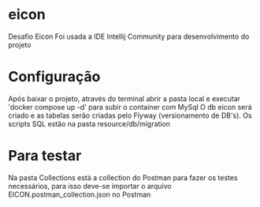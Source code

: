 # eicon
Desafio Eicon
Foi usada a IDE Intellij Community para desenvolvimento do projeto
# Configuração
Após baixar o projeto, através do terminal abrir a pasta local e executar 'docker compose up -d' para subir o container com MySql
O db eicon será criado e as tabelas serão criadas pelo Flyway (versionamento de DB's).
Os scripts SQL estão na pasta resource/db/migration

# Para testar
Na pasta Collections está a collection do Postman para fazer os testes necessários, para isso deve-se importar o arquivo EICON.postman_collection.json no Postman